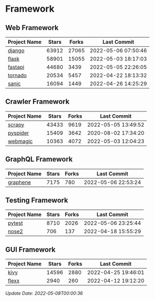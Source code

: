 # Framework

## Web Framework
| Project Name | Stars | Forks | Last Commit |
| ------------ | ----- | ----- | ----------- |
| [django](https://github.com/django/django) | 63912 | 27065 | 2022-05-06 07:50:46 |
| [flask](https://github.com/pallets/flask) | 58901 | 15055 | 2022-05-03 18:17:03 |
| [fastapi](https://github.com/tiangolo/fastapi) | 44680 | 3439 | 2022-05-05 22:26:05 |
| [tornado](https://github.com/tornadoweb/tornado) | 20534 | 5457 | 2022-04-22 18:13:32 |
| [sanic](https://github.com/sanic-org/sanic) | 16094 | 1449 | 2022-04-26 14:25:29 |

## Crawler Framework
| Project Name | Stars | Forks | Last Commit |
| ------------ | ----- | ----- | ----------- |
| [scrapy](https://github.com/scrapy/scrapy) | 43433 | 9619 | 2022-05-05 13:49:52 |
| [pyspider](https://github.com/binux/pyspider) | 15409 | 3642 | 2020-08-02 17:34:20 |
| [webmagic](https://github.com/code4craft/webmagic) | 10363 | 4072 | 2022-05-03 12:04:23 |

## GraphQL Framework
| Project Name | Stars | Forks | Last Commit |
| ------------ | ----- | ----- | ----------- |
| [graphene](https://github.com/graphql-python/graphene) | 7175 | 780 | 2022-05-06 22:53:24 |

## Testing Framework
| Project Name | Stars | Forks | Last Commit |
| ------------ | ----- | ----- | ----------- |
| [pytest](https://github.com/pytest-dev/pytest) | 8710 | 2026 | 2022-05-06 23:25:44 |
| [nose2](https://github.com/nose-devs/nose2) | 706 | 137 | 2022-04-18 15:55:29 |

## GUI Framework
| Project Name | Stars | Forks | Last Commit |
| ------------ | ----- | ----- | ----------- |
| [kivy](https://github.com/kivy/kivy) | 14596 | 2880 | 2022-04-25 19:46:01 |
| [flexx](https://github.com/flexxui/flexx) | 2940 | 260 | 2022-04-12 19:12:20 |

*Update Date: 2022-05-08T00:00:36*